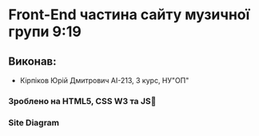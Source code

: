 # Front-End частина сайту музичної групи 9:19

## Виконав: 
* Кірпіков Юрій Дмитрович АІ-213, 3 курс,  НУ"ОП"

### Зроблено на HTML5, CSS W3 та JS🌈

### Site Diagram
![]()
